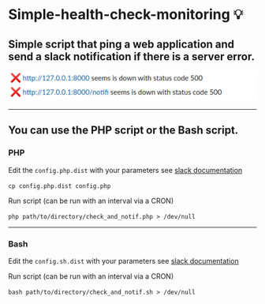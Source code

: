 # Simple-health-check-monitoring :bulb: 

## Simple script that ping a web application and send a slack notification if there is a server error.

![img.png](img.png)

---

## You can use the PHP script or the Bash script.

### PHP

Edit the `config.php.dist` with your parameters see [slack documentation](https://api.slack.com/messaging/sending)

```cp config.php.dist config.php```

Run script (can be run with an interval via a CRON)

```php path/to/directory/check_and_notif.php > /dev/null```

---
### Bash

Edit the `config.sh.dist` with your parameters see [slack documentation](https://api.slack.com/messaging/sending)

Run script (can be run with an interval via a CRON)

```bash path/to/directory/check_and_notif.sh > /dev/null```